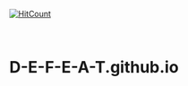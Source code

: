 [![HitCount](http://hits.dwyl.io/D-E-F-E-A-T/D-E-F-E-A-Tgithubio.svg)](http://hits.dwyl.io/D-E-F-E-A-T/D-E-F-E-A-Tgithubio)

</br>

# D-E-F-E-A-T.github.io
